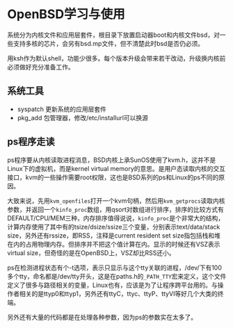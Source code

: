 # OpenBSD学习与使用

系统分为内核文件和应用层套件，根目录下放置启动器boot和内核文件bsd，对一些支持多核的芯片，会另有bsd.mp文件，但不清楚此时bsd是否仍必须。

用ksh作为默认shell，功能少很多。每个版本升级会带来若干改动，升级换内核前必须做好充分准备工作。

## 系统工具

* syspatch 更新系统的应用层套件
* pkg_add 包管理器，修改/etc/installurl可以换源

## ps程序走读

ps程序要从内核读取进程消息，BSD内核上承SunOS使用了kvm.h，这并不是Linux下的虚拟机，而是kernel virtual memory的意思。是用户态读取内核的交互接口，kvm的一些操作需要root权限，这也是BSD系列的ps和Linux的ps不同的原因。

大致来说，先用`kvm_openfiles`打开一个kvm句柄，然后用`kvm_getprocs`读取内核参数，并返回一个`kinfo_proc`数组，用qsort对数组进行排序，排序的比较方式有DEFAULT/CPU/MEM三种，内存排序值得说说，`kinfo_proc`是个非常大的结构，计算内存使用了其中有的tsize/dsize/ssize三个变量，分别表示text/data/stack size，另外还有rssize，即RSS，注释是current resident set size指包括栈和堆在内的占用物理内存。但排序并不把这个值计算在内。显示的时候还有VSZ表示virtual size，但奇怪的是在OpenBSD上，VSZ却比RSS还小。

ps在检测进程状态有个-t选项，表示只显示与这个tty关联的进程，/dev/下有100多个tty，命名都是/dev/tty开头，这是在paths.h的`_PATH_TTY`宏来定义，这个文件定义了很多与路径相关的变量，Linux也有，应该是为了让程序跨平台用的。与操作者相关的是ttyp0和ttyp1，另外还有ttyC，ttyc、ttyP、ttyVI等好几个大类的终端。

另外还有大量的代码都是在处理各种参数，因为ps的参数实在太多了。